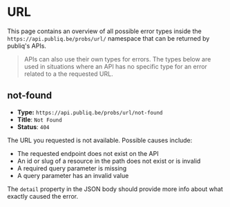 # URL

This page contains an overview of all possible error types inside the `https://api.publiq.be/probs/url/` namespace that can be returned by publiq's APIs.

> APIs can also use their own types for errors. The types below are used in situations where an API has no specific type for an error related to a the requested URL.

## not-found

* **Type:** `https://api.publiq.be/probs/url/not-found`
* **Title**: `Not Found`
* **Status**: `404`

The URL you requested is not available. Possible causes include:

* The requested endpoint does not exist on the API
* An id or slug of a resource in the path does not exist or is invalid
* A required query parameter is missing
* A query parameter has an invalid value

The `detail` property in the JSON body should provide more info about what exactly caused the error.
